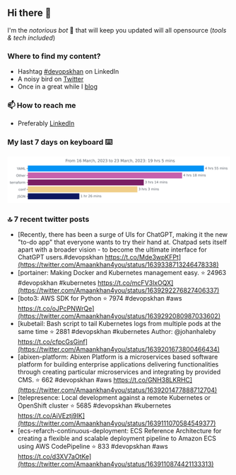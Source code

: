 <!--- [![Hits](https://hits.seeyoufarm.com/api/count/incr/badge.svg?url=https%3A%2F%2Fgithub.com%2Fakhan4u%2Fhit-counter&count_bg=%2379C83D&title_bg=%23555555&icon=&icon_color=%23E7E7E7&title=visits&edge_flat=false)](https://hits.seeyoufarm.com) --->

## Hi there 👋

I'm the _notorious bot_ 🤣 that will keep you updated will all opensource (_tools & tech included_) 

### Where to find my content?

* Hashtag [#devopskhan](https://www.linkedin.com/feed/hashtag/devopskhan) on LinkedIn
* A noisy bird on [Twitter](https://twitter.com/Amaankhan4you)
* Once in a great while I [blog](https://linuxparrot.netlify.app) 


### 📫 **How to reach me**

* Preferably [LinkedIn](https://www.linkedin.com/in/amaan-khan-linux-ninja)

### My last 7 days on keyboard ⌨️

<img src="https://github.com/akhan4u/akhan4u/blob/main/images/stat.svg" alt="Amaan's Wakatime Activity!"/>

### 🔝 7 recent twitter posts
<!-- DEVDOJO:START -->
- [Recently, there has been a surge of UIs for ChatGPT, making it the new &quot;to-do app&quot; that everyone wants to try their hand at. Chatpad sets itself apart with a broader vision - to become the ultimate interface for ChatGPT users.#devopskhan https://t.co/Mde3wpKFPt](https://twitter.com/Amaankhan4you/status/1639338713246478338)
- [portainer: Making Docker and Kubernetes management easy.
⭐️ 24963
#devopskhan #kubernetes
https://t.co/mcFV3lxOQX](https://twitter.com/Amaankhan4you/status/1639292276827406337)
- [boto3: AWS SDK for Python
⭐️ 7974
#devopskhan #aws
https://t.co/oJPcPNWrQe](https://twitter.com/Amaankhan4you/status/1639292080987033602)
- [kubetail: Bash script to tail Kubernetes logs from multiple pods at the same time
⭐️ 2881
#devopskhan #kubernetes
Author: @johanhaleby
https://t.co/cfpcGsGinf](https://twitter.com/Amaankhan4you/status/1639201673800466434)
- [abixen-platform: Abixen Platform is a microservices based software platform for building enterprise applications delivering functionalities through creating particular microservices and integrating by provided CMS.
⭐️ 662
#devopskhan #aws
https://t.co/GNH38LKRHC](https://twitter.com/Amaankhan4you/status/1639201477888712704)
- [telepresence: Local development against a remote Kubernetes or OpenShift cluster
⭐️ 5685
#devopskhan #kubernetes
https://t.co/AiVEztj9IK](https://twitter.com/Amaankhan4you/status/1639111070584549377)
- [ecs-refarch-continuous-deployment: ECS Reference Architecture for creating a flexible and scalable deployment pipeline to Amazon ECS using AWS CodePipeline
⭐️ 833
#devopskhan #aws
https://t.co/d3XV7aOtKe](https://twitter.com/Amaankhan4you/status/1639110874421133313)
<!-- DEVDOJO:END -->

<!-- ![Amaan's GitHub stats](https://github-readme-stats.vercel.app/api?username=akhan4u&count_private=true&show_icons=true&hide=contribs) -->
